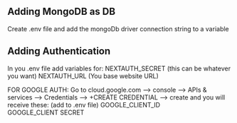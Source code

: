 
## Adding MongoDB as DB

Create .env file and add the mongoDb driver connection string to a variable

## Adding Authentication

In you .env file add variables for:
NEXTAUTH_SECRET (this can be whatever you want)
NEXTAUTH_URL (You base website URL)

FOR GOOGLE AUTH:
Go to cloud.google.com --> console --> APIs & services --> Credentials --> +CREATE CREDENTIAL --> create and you will receive these: (add to .env file)
GOOGLE_CLIENT_ID <br>
GOOGLE_CLIENT SECRET
